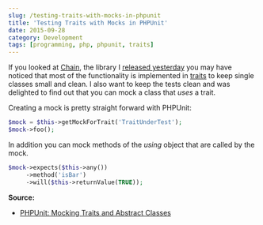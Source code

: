 ```yaml
---
slug: /testing-traits-with-mocks-in-phpunit
title: 'Testing Traits with Mocks in PHPUnit'
date: 2015-09-28
category: Development
tags: [programming, php, phpunit, traits]
---
```


If you looked at [Chain](https://github.com/cocur/chain), the library I
[released yesterday](https://florian.ec/articles/chain-better-arrays-in-php/) you may have noticed that
most of the functionality is implemented in [traits](http://php.net/manual/en/language.oop5.traits.php) to keep
single classes small and clean. I also want to keep the tests clean and was delighted to find out that you can mock
a class that _uses_ a trait.

Creating a mock is pretty straight forward with PHPUnit:

```php
$mock = $this->getMockForTrait('TraitUnderTest');
$mock->foo();
```

In addition you can mock methods of the _using_ object that are called by the mock.

```php
$mock->expects($this->any())
     ->method('isBar')
     ->will($this->returnValue(TRUE));
```

**Source:**

- [PHPUnit: Mocking Traits and Abstract Classes](https://phpunit.de/manual/current/en/test-doubles.html#test-doubles.mocking-traits-and-abstract-classes)
